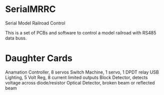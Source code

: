 # SerialMRRC
 Serial Model Railroad Control

This is a set of PCBs and software to control a model railroad with RS485 data buss.

# Daughter Cards
Anamation Controller, 8 servos
Switch Machine, 1 servo, 1 DPDT relay
USB
Lighting, 5 Volt Reg, 8 current limited outputs
Block Detector, detects voltage across diode/resistor
Optical Detector, broken beam or reflected beam